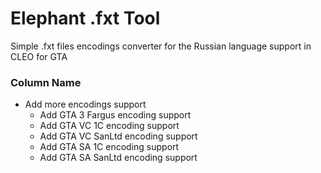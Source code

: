 # Elephant .fxt Tool
Simple .fxt files encodings converter for the Russian language support in CLEO for GTA

### Column Name
- Add more encodings support
  - Add GTA 3 Fargus encoding support
  - Add GTA VC 1C encoding support
  - Add GTA VC SanLtd encoding support
  - Add GTA SA 1C encoding support
  - Add GTA SA SanLtd encoding support
